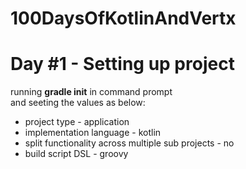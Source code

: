 # 100DaysOfKotlinAndVertx

# Day #1 - Setting up project

running <b>gradle init</b> in command prompt </br> and seeting the values as below:
  * project type - application </br>
  * implementation language - kotlin </br>
  * split functionality across multiple sub projects - no </br>
  * build script DSL - groovy </br>
  
